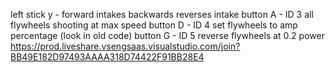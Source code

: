 left stick y - forward intakes backwards reverses intake
button A - ID 3 all flywheels shooting at max speed
button D - ID 4 set flywheels to amp percentage (look in old code)
button G - ID 5 reverse flywheels at 0.2 power
https://prod.liveshare.vsengsaas.visualstudio.com/join?BB49E182D97493AAAA318D74422F91BB28E4